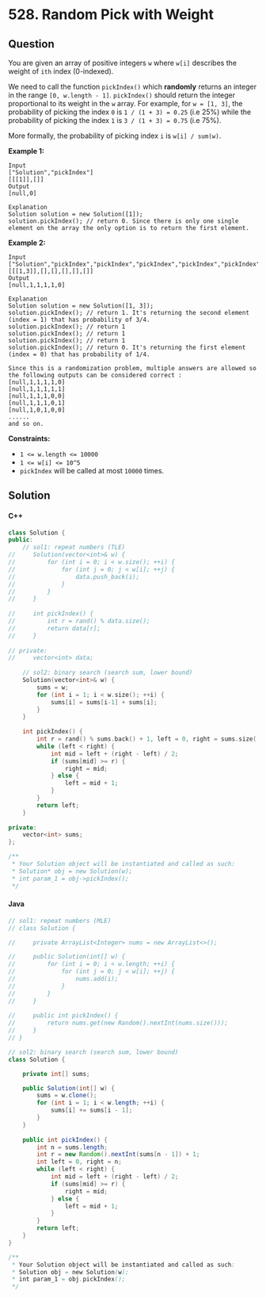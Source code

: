 # 528. Random Pick with Weight

## Question

You are given an array of positive integers `w` where `w[i]` describes the weight of `ith` index (0-indexed).

We need to call the function `pickIndex()` which **randomly** returns an integer in the range `[0, w.length - 1]`. `pickIndex()` should return the integer proportional to its weight in the `w` array. For example, for `w = [1, 3]`, the probability of picking the index `0` is `1 / (1 + 3) = 0.25` (i.e 25%) while the probability of picking the index `1` is `3 / (1 + 3) = 0.75` (i.e 75%).

More formally, the probability of picking index `i` is `w[i] / sum(w)`.

**Example 1:**

```
Input
["Solution","pickIndex"]
[[[1]],[]]
Output
[null,0]

Explanation
Solution solution = new Solution([1]);
solution.pickIndex(); // return 0. Since there is only one single element on the array the only option is to return the first element.
```

**Example 2:**

```
Input
["Solution","pickIndex","pickIndex","pickIndex","pickIndex","pickIndex"]
[[[1,3]],[],[],[],[],[]]
Output
[null,1,1,1,1,0]

Explanation
Solution solution = new Solution([1, 3]);
solution.pickIndex(); // return 1. It's returning the second element (index = 1) that has probability of 3/4.
solution.pickIndex(); // return 1
solution.pickIndex(); // return 1
solution.pickIndex(); // return 1
solution.pickIndex(); // return 0. It's returning the first element (index = 0) that has probability of 1/4.

Since this is a randomization problem, multiple answers are allowed so the following outputs can be considered correct :
[null,1,1,1,1,0]
[null,1,1,1,1,1]
[null,1,1,1,0,0]
[null,1,1,1,0,1]
[null,1,0,1,0,0]
......
and so on.
```

**Constraints:**

* `1 <= w.length <= 10000`
* `1 <= w[i] <= 10^5`
* `pickIndex` will be called at most `10000` times.

## Solution

#### C++

```cpp
class Solution {
public:
    // sol1: repeat numbers (TLE)
//     Solution(vector<int>& w) {
//         for (int i = 0; i < w.size(); ++i) {
//             for (int j = 0; j < w[i]; ++j) {
//                 data.push_back(i);
//             }
//         }
//     }
    
//     int pickIndex() {
//         int r = rand() % data.size();
//         return data[r];
//     }
    
// private:
//     vector<int> data;
    
    // sol2: binary search (search sum, lower bound)
    Solution(vector<int>& w) {
        sums = w;
        for (int i = 1; i < w.size(); ++i) {
            sums[i] = sums[i-1] + sums[i];
        }
    }
    
    int pickIndex() {
        int r = rand() % sums.back() + 1, left = 0, right = sums.size();
        while (left < right) {
            int mid = left + (right - left) / 2;
            if (sums[mid] >= r) {
                right = mid;
            } else {
                left = mid + 1;
            }
        }
        return left;
    }
    
private:
    vector<int> sums;
};

/**
 * Your Solution object will be instantiated and called as such:
 * Solution* obj = new Solution(w);
 * int param_1 = obj->pickIndex();
 */
```

#### Java

```java
// sol1: repeat numbers (MLE)
// class Solution {

//     private ArrayList<Integer> nums = new ArrayList<>();

//     public Solution(int[] w) {
//         for (int i = 0; i < w.length; ++i) {
//             for (int j = 0; j < w[i]; ++j) {
//                 nums.add(i);
//             }
//         }
//     }
    
//     public int pickIndex() {
//         return nums.get(new Random().nextInt(nums.size()));
//     }
// }

// sol2: binary search (search sum, lower bound)
class Solution {

    private int[] sums;

    public Solution(int[] w) {
        sums = w.clone();
        for (int i = 1; i < w.length; ++i) {
            sums[i] += sums[i - 1];
        }
    }
    
    public int pickIndex() {
        int n = sums.length;
        int r = new Random().nextInt(sums[n - 1]) + 1;
        int left = 0, right = n;
        while (left < right) {
            int mid = left + (right - left) / 2;
            if (sums[mid] >= r) {
                right = mid;
            } else {
                left = mid + 1;
            }
        }
        return left;
    }
}

/**
 * Your Solution object will be instantiated and called as such:
 * Solution obj = new Solution(w);
 * int param_1 = obj.pickIndex();
 */
```
